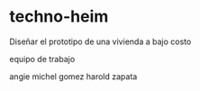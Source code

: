 techno-heim
===========

Diseñar el prototipo de una vivienda a bajo costo 


equipo de trabajo

angie michel gomez
harold zapata 
